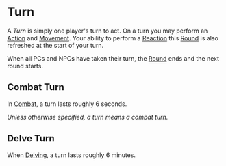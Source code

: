 # Turn

A *Turn* is simply one player's turn to act. On a turn you may perform an [Action](Action.md) and [Movement](../Combat/Movement.md). Your ability to perform a [Reaction](../Combat/Reaction.md) this [Round](Round.md) is also refreshed at the start of your turn.

When all PCs and NPCs have taken their turn, the [Round](Round.md) ends and the next round starts.

## Combat Turn

In [Combat](../Combat/Combat.md), a turn lasts roughly 6 seconds.

*Unless otherwise specified, a turn means a combat turn.*

## Delve Turn

When [Delving](../Exploration/Delving.md), a turn lasts roughly 6 minutes.
